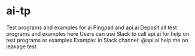 # ai-tp
Test programs and examples for ai Pingpad and api.ai
Deposit all test programs and examples here
Users can use Slack to call api.ai for help on test programs or examples
Example: in Slack channel: @api.ai help me on leakage test

